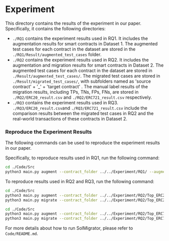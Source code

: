 # Experiment

This directory contains the results of the experiment in our paper. Specifically, it contains the following directories:

- `./RQ1` contains the experiment results used in RQ1. It includes the augmentation results for smart contracts in Dataset 1. The augmented test cases for each contract in the dataset are stored in the `./RQ1/Result/augmented_test_cases` folder.
- `./RQ2` contains the experiment results used in RQ2. It includes the augmentation and migration results for smart contracts in Dataset 2. The augmented test cases for each contract in the dataset are stored in `./Result/augmented_test_cases/`. The migrated test cases are stored in `./Result/migrated_test_cases/`, with subfolders named as 'source contract' + '_' + 'target contract' . The manual label results of the migration results, including TPs, TNs, FPs, FNs, are stored in `./RQ2/ERC20_result.csv` and `./RQ2/ERC721_result.csv` respectively.
- `./RQ3` contains the experiment results used in RQ3. `./RQ3/ERC20_result.csv`and `./RQ3/ERC721_result.csv` include the comparison results between the migrated test cases in RQ2 and the real-world transactions of these contracts in Dataset 2.



### Reproduce the Experiment Results

The following commands can be used to reproduce the experiment results in our paper.

Specifically, to reproduce results used in RQ1, run the following command:

```bash
cd ./Code/Src
python3 main.py augment --contract_folder ../../Experiment/RQ1/ --augmentation_folder ../../Experiment/RQ1/ --etherscan_api ETHERSCAN_API_KEY --http_provider GETH_ARCHIVE_PROVIDER
```

To reproduce results used in RQ2 and RQ3, run the following command:

```bash
cd ./Code/Src
python3 main.py augment --contract_folder ../../Experiment/RQ2/Top_ERC20/ --augmentation_folder ../../Experiment/RQ2/Top_ERC20/ --etherscan_api ETHERSCAN_API_KEY --http_provider GETH_ARCHIVE_PROVIDER
python3 main.py migrate --contract_folder ../../Experiment/RQ2/Top_ERC20/ --augmentation_folder ../../Experiment/RQ2/Top_ERC20/ --migration_folder ../../Experiment/RQ2/Top_ERC20/ --etherscan_api ETHERSCAN_API_KEY --http_provider GETH_ARCHIVE_PROVIDER
```

```bash
cd ./Code/Src
python3 main.py augment --contract_folder ../../Experiment/RQ2/Top_ERC721/ --augmentation_folder ../../Experiment/RQ2/Top_ERC721/ --etherscan_api ETHERSCAN_API_KEY --http_provider GETH_ARCHIVE_PROVIDER
python3 main.py migrate --contract_folder ../../Experiment/RQ2/Top_ERC721/ --augmentation_folder ../../Experiment/RQ2/Top_ERC721/ --migration_folder ../../Experiment/RQ2/Top_ERC20/ --etherscan_api ETHERSCAN_API_KEY --http_provider GETH_ARCHIVE_PROVIDER
```

For more details about how to run SolMigrator, please refer to `Code/README.md`.